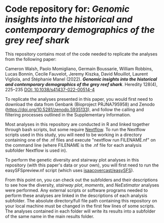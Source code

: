 # Code repository for: ***Genomic insights into the historical and contemporary demographics of the grey reef shark***
This repository contains most of the code needed to replicate the analyses from the following paper:

Cameron Walsh, Paolo Momigliano, Germain Boussarie, William Robbins, Lucas Bonnin, Cecile Fauvelot, Jeremy Kiszka, David Mouillot, Laurent Vigliola, and Stéphanie Manel (2022). ***Genomic insights into the historical and contemporary demographics of the grey reef shark***. Heredity 128(4), 225–235 [DOI: 10.1038/s41437-022-00514-4](https://www.nature.com/articles/s41437-022-00514-4)

To replicate the analyses presented in this paper, you would first need to download the data from Genbank (Bioproject PRJNA795958) and Zenodo (https://doi.org/10.5281/zenodo.5935133), and follow the calling and filtering processes outlined in the Supplementary Information.

Most analyses in this repository are conducted in R and linked together through bash scripts, but some require [Nextflow](https://www.nextflow.io/). To run the Nextflow scripts used in this study, you will need to be working in a directory containing one of the .nf files and execute "nextflow run FILENAME.nf" on the command line (where FILENAME is the .nf file for each analysis subfolder Nextflow is used in).

To perform the genetic diversity and stairway plot analyses in this repository (with this paper's data or your own), you will first need to run the easySFSpreview.nf script (which uses [isaacovercast/easySFS](https://github.com/isaacovercast/easySFS)).

From this point on, you can check out the subfolders and their descriptions to see how the diversity, *stairway plot*, *moments*, and *NeEstimator* analyses were performed. Any external scripts or software programs needed to perform these analyses are linked in the descriptions of each analysis subfolder. The absolute directory/full file path containing this repository on your local machine must be changed in the first few lines of some scripts.  The analyses contained in each folder will write its results into a subfolder of the same name in the main results folder.
